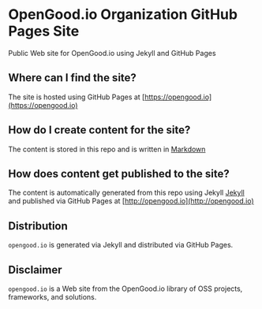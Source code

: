 # OpenGood.io Organization GitHub Pages Site

Public Web site for OpenGood.io using Jekyll and GitHub Pages

## Where can I find the site?

The site is hosted using GitHub Pages at [https://opengood.io](https://opengood.io)

## How do I create content for the site?

The content is stored in this repo and is written in [Markdown](https://daringfireball.net/projects/markdown/syntax)

## How does content get published to the site?

The content is automatically generated from this repo using Jekyll [Jekyll](https://jekyllrb.com)
and published via GitHub Pages at [http://opengood.io](http://opengood.io)

## Distribution

`opengood.io` is generated via Jekyll and distributed via GitHub Pages.

## Disclaimer

`opengood.io` is a Web site from the OpenGood.io library of OSS projects, frameworks, and solutions.
